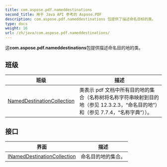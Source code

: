```yaml
---
title: com.aspose.pdf.nameddestinations
second_title: 用于 Java API 参考的 Aspose.PDF
description: com.aspose.pdf.nameddestinations 包提供了描述命名目标的类。
type: docs
weight: 16
url: /zh/java/com.aspose.pdf.nameddestinations/
---
```


这**com.aspose.pdf.nameddestinations**包提供描述命名目的地的类。


## 班级

| 班级 | 描述 |
| --- | --- |
| [NamedDestinationCollection](../com.aspose.pdf.nameddestinations/nameddestinationcollection) | 类表示 pdf 文档中所有目的地的集合（名称树将名称字符串映射到目的地（参见 12.3.2.3，“命名目的地”）和（参见 7.7.4，“名称字典”））。 |

## 接口

| 界面 | 描述 |
| --- | --- |
| [INamedDestinationCollection](../com.aspose.pdf.nameddestinations/inameddestinationcollection) | 命名目的地的集合。 |